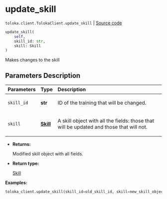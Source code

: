 # update_skill
`toloka.client.TolokaClient.update_skill` | [Source code](https://github.com/Toloka/toloka-kit/blob/v1.1.4/src/client/__init__.py#L2176)

```python
update_skill(
    self,
    skill_id: str,
    skill: Skill
)
```

Makes changes to the skill

## Parameters Description

| Parameters | Type | Description |
| :----------| :----| :-----------|
`skill_id`|**str**|<p>ID of the training that will be changed.</p>
`skill`|**[Skill](toloka.client.skill.Skill.md)**|<p>A skill object with all the fields: those that will be updated and those that will not.</p>

* **Returns:**

  Modified skill object with all fields.

* **Return type:**

  [Skill](toloka.client.skill.Skill.md)

**Examples:**


```python
toloka_client.update_skill(skill_id=old_skill_id, skill=new_skill_object)
```
